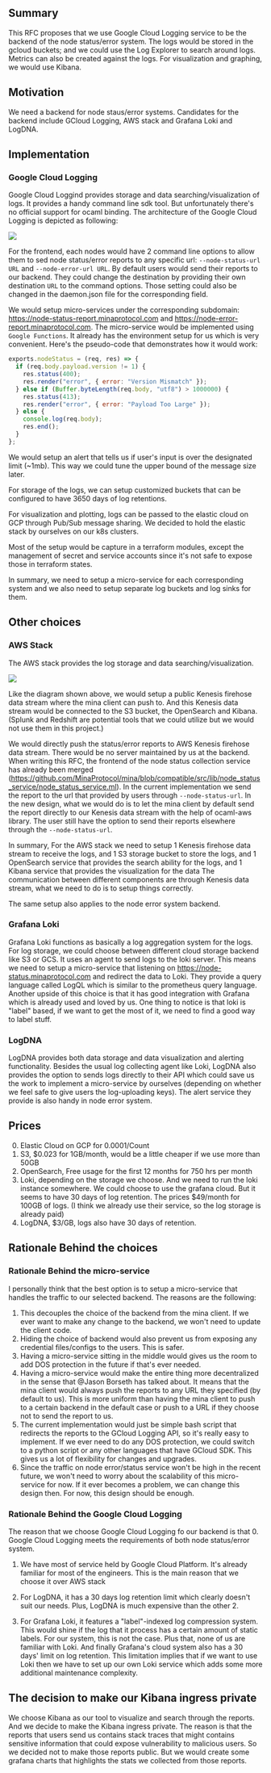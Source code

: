 ## Summary

[summary]: #summary

This RFC proposes that we use Google Cloud Logging service to be the backend of
the node status/error system. The logs would be stored in the gcloud buckets;
and we could use the Log Explorer to search around logs. Metrics can also be
created against the logs. For visualization and graphing, we would use Kibana.

## Motivation

[motivation]: #motivation

We need a backend for node staus/error systems. Candidates for the backend
include GCloud Logging, AWS stack and Grafana Loki and LogDNA.

## Implementation

[implementation]: #implementation

### Google Cloud Logging

Google Cloud Loggind provides storage and data searching/visualization of logs.
It provides a handy command line sdk tool. But unfortunately there's no official
support for ocaml binding. The architecture of the Google Cloud Logging is
depicted as following:

![](https://github.com/MinaProtocol/mina-resources/blob/main/docs/res/gcloud_logging.png)

For the frontend, each nodes would have 2 command line options to allow them to
sed node status/error reports to any specific url: `--node-status-url URL` and
`--node-error-url URL`. By default users would send their reports to our
backend. They could change the destination by providing their own destination
`URL` to the command options. Those setting could also be changed in the
daemon.json file for the corresponding field.

We would setup micro-services under the corresponding subdomain:
https://node-status-report.minaprotocol.com and
https://node-error-report.minaprotocol.com. The micro-service would be
implemented using `Google Functions`. It already has the environment setup for
us which is very convenient. Here's the pseudo-code that demonstrates how it
would work:

```js
exports.nodeStatus = (req, res) => {
  if (req.body.payload.version != 1) {
    res.status(400);
    res.render("error", { error: "Version Mismatch" });
  } else if (Buffer.byteLength(req.body, "utf8") > 1000000) {
    res.status(413);
    res.render("error", { error: "Payload Too Large" });
  } else {
    console.log(req.body);
    res.end();
  }
};
```

We would setup an alert that tells us if user's input is over the designated
limit (~1mb). This way we could tune the upper bound of the message size later.

For storage of the logs, we can setup customized buckets that can be configured
to have 3650 days of log retentions.

For visualization and plotting, logs can be passed to the elastic cloud on GCP
through Pub/Sub message sharing. We decided to hold the elastic stack by
ourselves on our k8s clusters.

Most of the setup would be capture in a terraform modules, except the management
of secret and service accounts since it's not safe to expose those in terraform
states.

In summary, we need to setup a micro-service for each corresponding system and
we also need to setup separate log buckets and log sinks for them.

## Other choices

[other-choices]: #other-choices

### AWS Stack

The AWS stack provides the log storage and data searching/visualization.

![](https://github.com/MinaProtocol/mina-resources/blob/main/docs/res/aws_stack.png)

Like the diagram shown above, we would setup a public Kenesis firehose data
stream where the mina client can push to. And this Kenesis data stream would be
connected to the S3 bucket, the OpenSearch and Kibana. (Splunk and Redshift are
potential tools that we could utilize but we would not use them in this
project.)

We would directly push the status/error reports to AWS Kenesis firehose data
stream. There would be no server maintained by us at the backend. When writing
this RFC, the frontend of the node status collection service has already been
merged
(https://github.com/MinaProtocol/mina/blob/compatible/src/lib/node_status_service/node_status_service.ml).
In the current implementation we send the report to the url that provided by
users through `--node-status-url`. In the new design, what we would do is to let
the mina client by default send the report directly to our Kenesis data stream
with the help of ocaml-aws library. The user still have the option to send their
reports elsewhere through the `--node-status-url`.

In summary, For the AWS stack we need to setup 1 Kenesis firehose data stream to
receive the logs, and 1 S3 storage bucket to store the logs, and 1 OpenSearch
service that provides the search ability for the logs, and 1 Kibana service that
provides the visualization for the data The communication between different
components are through Kenesis data stream, what we need to do is to setup
things correctly.

The same setup also applies to the node error system backend.

### Grafana Loki

Grafana Loki functions as basically a log aggregation system for the logs. For
log storage, we could choose between different cloud storage backend like S3 or
GCS. It uses an agent to send logs to the loki server. This means we need to
setup a micro-service that listening on https://node-status.minaprotocol.com and
redirect the data to Loki. They provide a query language called LogQL which is
similar to the prometheus query language. Another upside of this choice is that
it has good integration with Grafana which is already used and loved by us. One
thing to notice is that loki is "label" based, if we want to get the most of it,
we need to find a good way to label stuff.

### LogDNA

LogDNA provides both data storage and data visualization and alerting
functionality. Besides the usual log collecting agent like Loki, LogDNA also
provides the option to sends logs directly to their API which could save us the
work to implement a micro-service by ourselves (depending on whether we feel
safe to give users the log-uploading keys). The alert service they provide is
also handy in node error system.

## Prices

0. Elastic Cloud on GCP for 0.0001/Count
1. S3, $0.023 for 1GB/month, would be a little cheaper if we use more than 50GB
2. OpenSearch, Free usage for the first 12 months for 750 hrs per month
3. Loki, depending on the storage we choose. And we need to run the loki
   instance somewhere. We could choose to use the grafana cloud. But it seems to
   have 30 days of log retention. The prices $49/month for 100GB of logs. (I
   think we already use their service, so the log storage is already paid)
4. LogDNA, $3/GB, logs also have 30 days of retention.

## Rationale Behind the choices

### Rationale Behind the micro-service

I personally think that the best option is to setup a micro-service that handles
the traffic to our selected backend. The reasons are the following:

1. This decouples the choice of the backend from the mina client. If we ever
   want to make any change to the backend, we won't need to update the client
   code.
2. Hiding the choice of backend would also prevent us from exposing any
   credential files/configs to the users. This is safer.
3. Having a micro-service sitting in the middle would gives us the room to add
   DOS protection in the future if that's ever needed.
4. Having a micro-service would make the entire thing more decentralized in the
   sense that @Jason Borseth has talked about. It means that the mina client
   would always push the reports to any URL they specified (by default to us).
   This is more uniform than having the mina client to push to a certain backend
   in the default case or push to a URL if they choose not to send the report to
   us.
5. The current implementation would just be simple bash script that redirects
   the reports to the GCloud Logging API, so it's really easy to implement. If
   we ever need to do any DOS protection, we could switch to a python script or
   any other languages that have GCloud SDK. This gives us a lot of flexibility
   for changes and upgrades.
6. Since the traffic on node error/status service won't be high in the recent
   future, we won't need to worry about the scalability of this micro-service
   for now. If it ever becomes a problem, we can change this design then. For
   now, this design should be enough.

### Rationale Behind the Google Cloud Logging

The reason that we choose Google Cloud Logging fo our backend is that 0. Google
Cloud Logging meets the requirements of both node status/error system.

1. We have most of service held by Google Cloud Platform. It's already familiar
   for most of the engineers. This is the main reason that we choose it over AWS
   stack

2. For LogDNA, it has a 30 days log retention limit which clearly doesn't suit
   our needs. Plus, LogDNA is much expensive than the other 2.

3. For Grafana Loki, it features a "label"-indexed log compression system. This
   would shine if the log that it process has a certain amount of static labels.
   For our system, this is not the case. Plus that, none of us are familiar with
   Loki. And finally Grafana's cloud system also has a 30 days' limit on log
   retention. This limitation implies that if we want to use Loki then we have
   to set up our own Loki service which adds some more additional maintenance
   complexity.

## The decision to make our Kibana ingress private

We choose Kibana as our tool to visualize and search through the reports. And we
decide to make the Kibana ingress private. The reason is that the reports that
users send us contains stack traces that might contains sensitive information
that could expose vulnerability to malicious users. So we decided not to make
those reports public. But we would create some grafana charts that highlights
the stats we collected from those reports.
